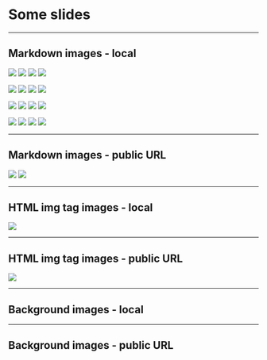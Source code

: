# Some slides

---

## Markdown images - local

![](img/example-1.png)
![](<img/example-1.png>)
![](./img/example-1.png)
![](<./img/example-1.png>)

![](somefolder/example-2.png)
![](<somefolder/example-2.png>)
![](./somefolder/example-2.png)
![](<./somefolder/example-2.png>)

![](img/somefolder/example-3.png)
![](<img/somefolder/example-3.png>)
![](./img/somefolder/example-3.png)
![](<./img/somefolder/example-3.png>)

![](example-4.png)
![](<example-4.png>)
![](./example-4.png)
![](<./example-4.png>)

---

## Markdown images - public URL

![](https://example.org/example-1.png)
![](<https://example.org/example-1.png>)

---

## HTML img tag images - local

<img src="./img/example-1.png" />

---

## HTML img tag images - public URL

<img src="https://example.org/example-1.png" />

---

## Background images - local

<!-- .slide: data-background-image="./img/example-1.png" -->

---

## Background images - public URL

<!-- .slide: data-background-image="https://example.org/example-1.png" -->
